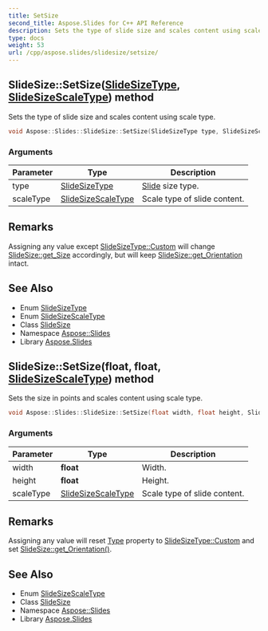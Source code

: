 ```yaml
---
title: SetSize
second_title: Aspose.Slides for C++ API Reference
description: Sets the type of slide size and scales content using scale type.
type: docs
weight: 53
url: /cpp/aspose.slides/slidesize/setsize/
---
```

## SlideSize::SetSize([SlideSizeType](../../slidesizetype/), [SlideSizeScaleType](../../slidesizescaletype/)) method


Sets the type of slide size and scales content using scale type.

```cpp
void Aspose::Slides::SlideSize::SetSize(SlideSizeType type, SlideSizeScaleType scaleType) override
```


### Arguments

| Parameter | Type | Description |
| --- | --- | --- |
| type | [SlideSizeType](../../slidesizetype/) | [Slide](../../slide/) size type. |
| scaleType | [SlideSizeScaleType](../../slidesizescaletype/) | Scale type of slide content. |
## Remarks


Assigning any value except [SlideSizeType::Custom](../../slidesizetype/) will change [SlideSize::get_Size](../get_size/) accordingly, but will keep [SlideSize::get_Orientation](../get_orientation/) intact.

## See Also

* Enum [SlideSizeType](../../slidesizetype/)
* Enum [SlideSizeScaleType](../../slidesizescaletype/)
* Class [SlideSize](../)
* Namespace [Aspose::Slides](../../)
* Library [Aspose.Slides](../../../)
## SlideSize::SetSize(**float**, **float**, [SlideSizeScaleType](../../slidesizescaletype/)) method


Sets the size in points and scales content using scale type.

```cpp
void Aspose::Slides::SlideSize::SetSize(float width, float height, SlideSizeScaleType scaleType) override
```


### Arguments

| Parameter | Type | Description |
| --- | --- | --- |
| width | **float** | Width. |
| height | **float** | Height. |
| scaleType | [SlideSizeScaleType](../../slidesizescaletype/) | Scale type of slide content. |
## Remarks


Assigning any value will reset [Type](../get_type/) property to [SlideSizeType::Custom](../../slidesizetype/) and set [SlideSize::get_Orientation()](../get_orientation/).

## See Also

* Enum [SlideSizeScaleType](../../slidesizescaletype/)
* Class [SlideSize](../)
* Namespace [Aspose::Slides](../../)
* Library [Aspose.Slides](../../../)
